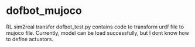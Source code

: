 # dofbot_mujoco
RL sim2real transfer
dofbot_test.py contains code to transform urdf file to mujoco file. Currently, model can be load successfully, but I dont know how to define actuators.


